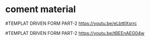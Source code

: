 # coment material 

#TEMPLAT DRIVEN FORM PART-2
https://youtu.be/eLbttIXsrrc

#TEMPLAT DRIVEN FORM PART-2
https://youtu.be/tBEEnAEG04w
